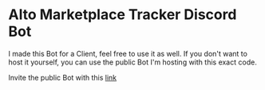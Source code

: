 # Alto Marketplace Tracker Discord Bot

I made this Bot for a Client, feel free to use it as well.
If you don't want to host it yourself, you can use the public Bot I'm hosting with this exact code.

Invite the public Bot with this [link](https://discord.com/api/oauth2/authorize?client_id=1075171321396334682&permissions=412317173824&scope=applications.commands%20bot)